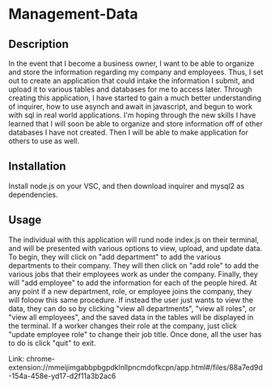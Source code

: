 # Management-Data

## Description

In the event that I become a business owner, I want to be able to organize and store the information regarding my company and employees. Thus, I set out to create an application that could intake the information I submit, and upload it to various tables and databases for me to access later. Through creating this application, I have started to gain a much better understanding of inquirer, how to use asynch and await in javascript, and begun to work with sql in real world applications. I'm hoping through the new skills I have learned that I will soon be able to organize and store information off of other databases I have not created. Then I will be able to make application for others to use as well.

## Installation

Install node.js on your VSC, and then download inquirer and mysql2 as dependencies.

## Usage

The individual with this application will rund node index.js on their terminal, and will be presented with various options to view, upload, and update data. To begin, they will click on "add department" to add the various departments to their company. They will then click on "add role" to add the various jobs that their employees work as under the company. Finally, they will "add employee" to add the information for each of the people hired. At any point if a new department, role, or employee joins the company, they will foloow this same procedure. If instead the user just wants to view the data, they can do so by clicking "view all departments", "view all roles", or "view all employees", and the saved data in the tables will be displayed in the terminal. If a worker changes their role at the company, just click "update employee role" to change their job title. Once done, all the user has to do is click "quit" to exit.

Link: chrome-extension://mmeijimgabbpbgpdklnllpncmdofkcpn/app.html#/files/88a7ed9d-154a-458e-yd17-d2f11a3b2ac6

